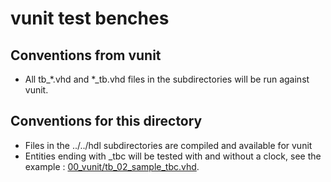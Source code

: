 # vunit test benches

## Conventions from vunit
 * All tb_*.vhd and *_tb.vhd files in the subdirectories will be run against
   vunit.

## Conventions for this directory
 * Files in the ../../hdl subdirectories are compiled and available for vunit
 * Entities ending with _tbc will be tested with and without a clock, see the
   example : [00_vunit/tb_02_sample_tbc.vhd](00_vunit/tb_02_sample_tbc.vhd).
